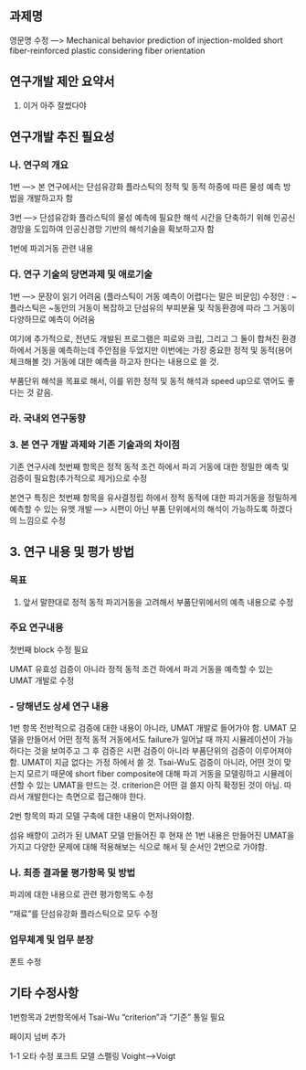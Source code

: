 ## 과제명

영문명 수정 —> Mechanical behavior prediction of injection-molded short fiber-reinforced plastic considering fiber orientation

## 연구개발 제안 요약서

1. 이거 아주 잘썼다야

## 연구개발 추진 필요성

### 나. 연구의 개요

1번 —> 본 연구에서는 단섬유강화 플라스틱의 정적 및 동적 하중에 따른 물성 예측 방법을 개발하고자 함

3번 —> 단섬유강화 플라스틱의 물성 예측에 필요한 해석 시간을 단축하기 위해 인공신경망을 도입하여 인공신경망 기반의 해석기술을 확보하고자 함

1번에 파괴거동 관련 내용

### 다. 연구 기술의 당면과제 및 애로기술

1번 —> 문장이 읽기 어려움 (플라스틱이 거동 예측이 어렵다는 말은 비문임) 수정안 : ~플라스틱은 ~동안의 거동이 복잡하고 단섬유의 부피분율 및 작동환경에 따라 그 거동이 다양하므로 예측이 어려움

여기에 추가적으로, 전년도 개발된 프로그램은 피로와 크립, 그리고 그 둘이 합쳐진 환경 하에서 거동을 예측하는데 주안점을 두었지만 이번에는 가장 중요한 정적 및 동적(용어 체크해볼 것) 거동에 대한 예측을 하고자 한다는 내용으로 쓸 것.

부품단위 해석을 목표로 해서, 이를 위한 정적 및 동적 해석과 speed up으로 엮어도 좋다는 것 같음.

### 라. 국내외 연구동향

### 3. 본 연구 개발 과제와 기존 기술과의 차이점

기존 연구사례 첫번째 항목은 정적 동적 조건 하에서 파괴 거동에 대한 정밀한 예측 및 검증이 필요함(추가적으로 제거)으로 수정

본연구 특징은 첫번째 항목을 유사결정립 하에서 정적 동적에 대한 파괴거동을 정밀하게 예측할 수 있는 유맷 개발 —> 시편이 아닌 부품 단위에서의 해석이 가능하도록 하겠다 의 느낌으로 수정

## 3. 연구 내용 및 평가 방법

### 목표

1. 앞서 말한대로 정적 동적 파괴거동을 고려해서 부품단위에서의 예측 내용으로 수정

### 주요 연구내용

첫번째 block 수정 필요

UMAT 유효성 검증이 아니라 정적 동적 조건 하에서 파괴 거동을 예측할 수 있는 UMAT 개발로 수정

### - 당해년도 상세 연구 내용

1번 항목 전반적으로 검증에 대한 내용이 아니라, UMAT 개발로 들어가야 함. UMAT 모델을 만들어서 어떤 정적 동적 거동에서도 failure가 일어날 때 까지 시뮬레이션이 가능하다는 것을 보여주고 그 후 검증은 시편 검증이 아니라 부품단위의 검증이 이루어져야 함. UMAT이 지금 없다는 가정 하에서 쓸 것. Tsai-Wu도 검증이 아니라, 어떤 것이 맞는지 모르기 때문에 short fiber composite에 대해 파괴 거동을 모델링하고 시뮬레이션할 수 있는 UMAT을 만드는 것. criterion은 어떤 걸 쓸지 아직 확정된 것이 아님. 따라서 개발한다는 측면으로 접근해야 한다.

2번 항목의 파괴 모델 구축에 대한 내용이 먼저나와야함.

섬유 배향이 고려가 된 UMAT 모델 만들어진 후 현재 쓴 1번 내용은 만들어진 UMAT을 가지고 다양한 문제에 대해 적용해보는 식으로 해서 뒷 순서인 2번으로 가야함.

### 나. 최종 결과물 평가항목 및 방법

파괴에 대한 내용으로 관련 평가항목도 수정

“재료”를 단섬유강화 플라스틱으로 모두 수정

### 업무체계 및 업무 분장

폰트 수정

## 기타 수정사항

1번항목과 2번항목에서 Tsai-Wu “criterion”과 “기준” 통일 필요

페이지 넘버 추가

1-1 오타 수정 포크트 모델 스펠링 Voight—>Voigt
